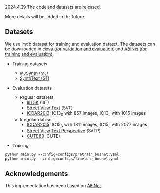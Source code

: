 2024.4.29 The code and datasets are released.

More details will be added in the future.

## Datasets

We use lmdb dataset for training and evaluation dataset.
The datasets can be downloaded in [clova (for validation and evaluation)](https://github.com/clovaai/deep-text-recognition-benchmark#download-lmdb-dataset-for-traininig-and-evaluation-from-here) and [ABINet (for training and evaluation)](https://github.com/FangShancheng/ABINet#datasets).

* Training datasets
    * [MJSynth (MJ)](https://www.robots.ox.ac.uk/~vgg/data/text/)
    * [SynthText (ST)](https://www.robots.ox.ac.uk/~vgg/data/scenetext/)

* Evaluation datasets
    * Regular datasets 
        * [IIIT5K](http://cvit.iiit.ac.in/projects/SceneTextUnderstanding/IIIT5K.html) (IIIT)
        * [Street View Text](http://www.iapr-tc11.org/mediawiki/index.php/The_Street_View_Text_Dataset) (SVT)
        * [ICDAR2013](https://rrc.cvc.uab.es/?ch=2): IC13<sub>S</sub> with 857 images, IC13<sub>L</sub> with 1015 images
    * Irregular dataset
        * [ICDAR2015](https://rrc.cvc.uab.es/?ch=4): IC15<sub>S</sub> with 1811 images, IC15<sub>L</sub> with 2077 images
        * [Street View Text Perspective](https://openaccess.thecvf.com/content_iccv_2013/papers/Phan_Recognizing_Text_with_2013_ICCV_paper.pdf) (SVTP)
        * [CUTE80](http://cs-chan.com/downloads_CUTE80_dataset.html) (CUTE)

* Training
```
python main.py --config=configs/pretrain_busnet.yaml
python main.py --config=configs/finetune_busnet.yaml
```

## Acknowledgements
This implementation has been based on [ABINet](https://github.com/FangShancheng/ABINet).
